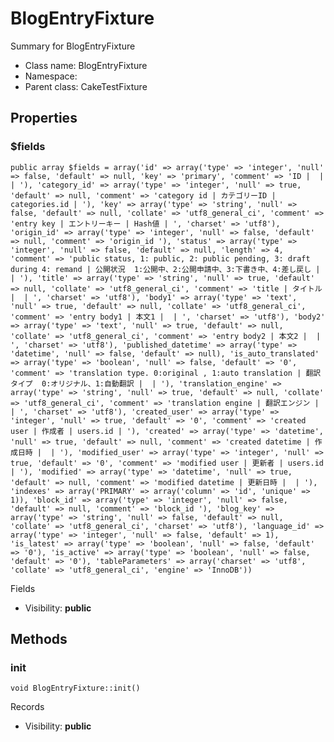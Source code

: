 BlogEntryFixture
===============

Summary for BlogEntryFixture




* Class name: BlogEntryFixture
* Namespace: 
* Parent class: CakeTestFixture





Properties
----------


### $fields

    public array $fields = array('id' => array('type' => 'integer', 'null' => false, 'default' => null, 'key' => 'primary', 'comment' => 'ID |  |  | '), 'category_id' => array('type' => 'integer', 'null' => true, 'default' => null, 'comment' => 'category id | カテゴリーID | categories.id | '), 'key' => array('type' => 'string', 'null' => false, 'default' => null, 'collate' => 'utf8_general_ci', 'comment' => 'entry key | エントリーキー | Hash値 | ', 'charset' => 'utf8'), 'origin_id' => array('type' => 'integer', 'null' => false, 'default' => null, 'comment' => 'origin_id '), 'status' => array('type' => 'integer', 'null' => false, 'default' => null, 'length' => 4, 'comment' => 'public status, 1: public, 2: public pending, 3: draft during 4: remand | 公開状況  1:公開中、2:公開申請中、3:下書き中、4:差し戻し |  | '), 'title' => array('type' => 'string', 'null' => true, 'default' => null, 'collate' => 'utf8_general_ci', 'comment' => 'title | タイトル |  | ', 'charset' => 'utf8'), 'body1' => array('type' => 'text', 'null' => true, 'default' => null, 'collate' => 'utf8_general_ci', 'comment' => 'entry body1 | 本文1 |  | ', 'charset' => 'utf8'), 'body2' => array('type' => 'text', 'null' => true, 'default' => null, 'collate' => 'utf8_general_ci', 'comment' => 'entry body2 | 本文2 |  | ', 'charset' => 'utf8'), 'published_datetime' => array('type' => 'datetime', 'null' => false, 'default' => null), 'is_auto_translated' => array('type' => 'boolean', 'null' => false, 'default' => '0', 'comment' => 'translation type. 0:original , 1:auto translation | 翻訳タイプ  0:オリジナル、1:自動翻訳 |  | '), 'translation_engine' => array('type' => 'string', 'null' => true, 'default' => null, 'collate' => 'utf8_general_ci', 'comment' => 'translation engine | 翻訳エンジン |  | ', 'charset' => 'utf8'), 'created_user' => array('type' => 'integer', 'null' => true, 'default' => '0', 'comment' => 'created user | 作成者 | users.id | '), 'created' => array('type' => 'datetime', 'null' => true, 'default' => null, 'comment' => 'created datetime | 作成日時 |  | '), 'modified_user' => array('type' => 'integer', 'null' => true, 'default' => '0', 'comment' => 'modified user | 更新者 | users.id | '), 'modified' => array('type' => 'datetime', 'null' => true, 'default' => null, 'comment' => 'modified datetime | 更新日時 |  | '), 'indexes' => array('PRIMARY' => array('column' => 'id', 'unique' => 1)), 'block_id' => array('type' => 'integer', 'null' => false, 'default' => null, 'comment' => 'block_id '), 'blog_key' => array('type' => 'string', 'null' => false, 'default' => null, 'collate' => 'utf8_general_ci', 'charset' => 'utf8'), 'language_id' => array('type' => 'integer', 'null' => false, 'default' => 1), 'is_latest' => array('type' => 'boolean', 'null' => false, 'default' => '0'), 'is_active' => array('type' => 'boolean', 'null' => false, 'default' => '0'), 'tableParameters' => array('charset' => 'utf8', 'collate' => 'utf8_general_ci', 'engine' => 'InnoDB'))

Fields



* Visibility: **public**


Methods
-------


### init

    void BlogEntryFixture::init()

Records



* Visibility: **public**



